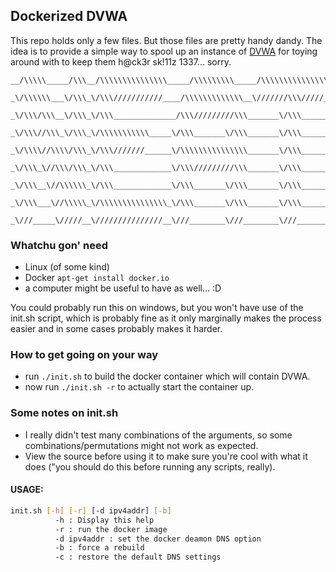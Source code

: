 ## Dockerized DVWA

This repo holds only a few files. But those files are pretty handy dandy.
The idea is to provide a simple way to spool up an instance of [DVWA](https://github.com/ethicalhack3r/DVWA) for toying around with to keep them h@ck3r sk!11z 1337... sorry.

```
__/\\\\\_____/\\\__/\\\\\\\\\\\\\\\_____/\\\\\\\\\_____/\\\\\\\\\\\\\\\_______/\\\\\_________________________/\\\____/\\\_____        
 _\/\\\\\\___\/\\\_\/\\\///////////____/\\\\\\\\\\\\\__\///////\\\/////______/\\\///\\\______________________/\\/\\__\///\\\___       
  _\/\\\/\\\__\/\\\_\/\\\______________/\\\/////////\\\_______\/\\\_________/\\\/__\///\\\___________________/\\\//\\___\//\\\__      
   _\/\\\//\\\_\/\\\_\/\\\\\\\\\\\_____\/\\\_______\/\\\_______\/\\\________/\\\______\//\\\_________________\//__\//_____\//\\\_     
    _\/\\\\//\\\\/\\\_\/\\\///////______\/\\\\\\\\\\\\\\\_______\/\\\_______\/\\\_______\/\\\____________/\\\_______________\/\\\_    
     _\/\\\_\//\\\/\\\_\/\\\_____________\/\\\/////////\\\_______\/\\\_______\//\\\______/\\\____________\///________________/\\\__   
      _\/\\\__\//\\\\\\_\/\\\_____________\/\\\_______\/\\\_______\/\\\________\///\\\__/\\\_________________________________/\\\___  
       _\/\\\___\//\\\\\_\/\\\\\\\\\\\\\\\_\/\\\_______\/\\\_______\/\\\__________\///\\\\\/________________/\\\____________/\\\/____ 
        _\///_____\/////__\///////////////__\///________\///________\///_____________\/////_________________\///____________\///______
```

### Whatchu gon' need
- Linux (of some kind)
- Docker `apt-get install docker.io`
- a computer might be useful to have as well... :D

You could probably run this on windows, but you won't have use of the init.sh script, which is probably fine
as it only marginally makes the process easier and in some cases probably makes it harder.

### How to get going on your way
- run `./init.sh` to build the docker container which will contain DVWA.
- now run `./init.sh -r` to actually start the container up.

### Some notes on init.sh
- I really didn't test many combinations of the arguments, so some combinations/permutations might not work as expected.
- View the source before using it to make sure you're cool with what it does ("you should do this before running any scripts, really).

#### USAGE:
``` sh
init.sh [-h] [-r] [-d ipv4addr] [-b]
          -h : Display this help
          -r : run the docker image
          -d ipv4addr : set the docker deamon DNS option
          -b : force a rebuild
          -c : restore the default DNS settings
```
